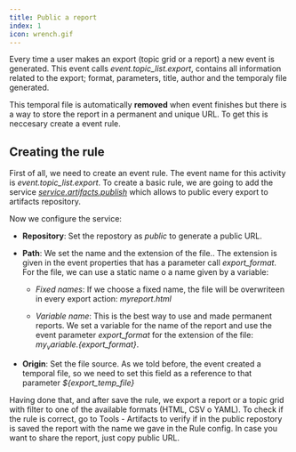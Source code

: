 ```yaml
---
title: Public a report
index: 1
icon: wrench.gif
---
```


Every time a user makes an export (topic grid or a report) a new event is generated. This event calls *event.topic_list.export*, contains all information related to the export; format, parameters, title, author and the temporaly file generated.

This temporal file is automatically **removed** when event finishes but there is a way to store the report in a permanent and unique URL. To get this is neccesary create a event rule.


## Creating the rule

First of all, we need to create an event rule. The event name for this activity is *event.topic_list.export*. To create a basic rule, we are going to add the service *[service.artifacts.publish](Rules/Palette/Services/publish_files_according_catalog)* which allows to public every export to artifacts repository.

Now we configure the service:

* **Repository**: Set the repostory as *public* to generate a public URL.

* **Path**: We set the name and the extension of the file.. The extension is given in the event properties that has a parameter call *export_format*. For the file, we can use a static name o a name given by a variable:

    * *Fixed names*: If we choose a fixed name, the file will be overwriteen in every export action: *myreport.html*

    * *Variable name*: This is the best way to use and made permanent reports. We set a variable for the name of the report and use the event parameter *export_format* for the extension of the file: *${my_variable}.${export_format}*.

* **Origin**: Set the file source. As we told before, the event created a temporal file, so we need to set this field as a reference to that parameter *${export_temp_file}*

Having done that, and after save the rule, we export a report or a topic grid with filter to one of the available formats (HTML, CSV o YAML). To check if the rule is correct, go to Tools - Artifacts to verify if in the public repostory is saved the report with the name we gave in the Rule config. In case you want to share the report, just copy public URL.
